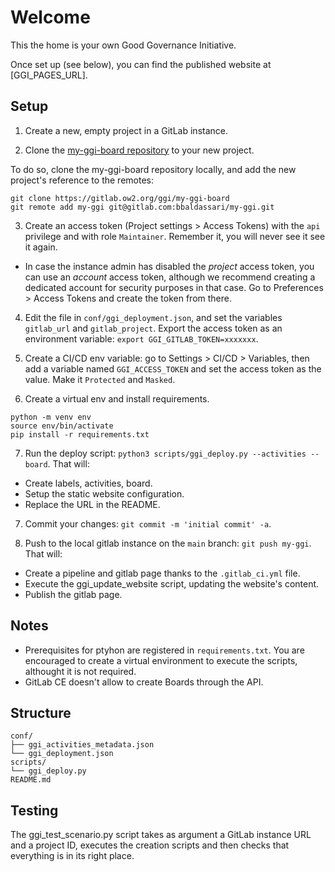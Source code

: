 

# Welcome

This the home is your own Good Governance Initiative.

Once set up (see below), you can find the published website at [GGI_PAGES_URL].


## Setup

1. Create a new, empty project in a GitLab instance.

2. Clone the [my-ggi-board repository](https://gitlab.ow2.org/ggi/my-ggi-board) to your new project.

To do so, clone the my-ggi-board repository locally, and add the new project's reference to the remotes:
```
git clone https://gitlab.ow2.org/ggi/my-ggi-board
git remote add my-ggi git@gitlab.com:bbaldassari/my-ggi.git
```

3. Create an access token (Project settings > Access Tokens) with the `api` privilege and with role `Maintainer`. Remember it, you will never see it see it again.
  - In case the instance admin has disabled the _project_ access token, you can use an _account_ access token, although we recommend creating a dedicated account for security purposes in that case. Go to Preferences > Access Tokens and create the token from there.

4. Edit the file in `conf/ggi_deployment.json`, and set the variables `gitlab_url` and `gitlab_project`.
Export the access token as an environment variable: `export GGI_GITLAB_TOKEN=xxxxxxx`.

5. Create a CI/CD env variable: go to Settings > CI/CD > Variables, then add a variable named `GGI_ACCESS_TOKEN` and set the access token as the value. Make it `Protected` and `Masked`.

6. Create a virtual env and install requirements.
```
python -m venv env
source env/bin/activate
pip install -r requirements.txt
```

7. Run the deploy script: `python3 scripts/ggi_deploy.py --activities --board`. That will:
  - Create labels, activities, board.
  - Setup the static website configuration.
  - Replace the URL in the README.

7. Commit your changes: `git commit -m 'initial commit' -a`.

9. Push to the local gitlab instance on the `main` branch: `git push my-ggi`. That will:
  - Create a pipeline and gitlab page thanks to the `.gitlab_ci.yml` file.
  - Execute the ggi_update_website script, updating the website's content.
  - Publish the gitlab page.

## Notes

* Prerequisites for ptyhon are registered in `requirements.txt`. You are encouraged to create a virtual environment to execute the scripts, althought it is not required.
* GitLab CE doesn't allow to create Boards through the API.


## Structure

```
conf/
├── ggi_activities_metadata.json
└── ggi_deployment.json
scripts/
└── ggi_deploy.py
README.md
```


## Testing

The ggi_test_scenario.py script takes as argument a GitLab instance URL and a project ID, executes the creation scripts and then checks that everything is in its right place.

